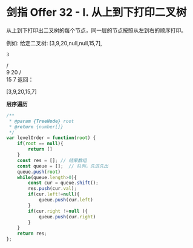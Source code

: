 # 剑指 Offer 32 - I. 从上到下打印二叉树
从上到下打印出二叉树的每个节点，同一层的节点按照从左到右的顺序打印。


例如:
给定二叉树: [3,9,20,null,null,15,7],

    3
   / \
  9  20
    /  \
   15   7
返回：

[3,9,20,15,7]


**层序遍历**


```js
/**
 * @param {TreeNode} root
 * @return {number[]}
 */
var levelOrder = function(root) {
    if(root == null){
        return []
    }
    const res = []; // 结果数组 
    const queue = [];  // 队列，先进先出
    queue.push(root)
    while(queue.length>0){
        const cur = queue.shift();
        res.push(cur.val);
        if(cur.left!=null){
            queue.push(cur.left)
        }
        if(cur.right !=null ){
            queue.push(cur.right)
        }
    }
    return res;
};
```
